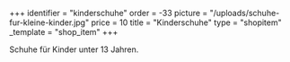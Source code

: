 +++
identifier = "kinderschuhe"
order = -33
picture = "/uploads/schuhe-fur-kleine-kinder.jpg"
price = 10
title = "Kinderschuhe"
type = "shopitem"
_template = "shop_item"
+++

Schuhe für Kinder unter 13 Jahren.
